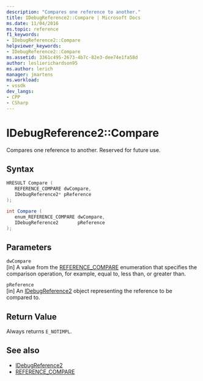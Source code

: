 ```yaml
---
description: "Compares one reference to another."
title: IDebugReference2::Compare | Microsoft Docs
ms.date: 11/04/2016
ms.topic: reference
f1_keywords:
- IDebugReference2::Compare
helpviewer_keywords:
- IDebugReference2::Compare
ms.assetid: 3361c495-2673-4b7c-82e3-dee74e1fa58d
author: leslierichardson95
ms.author: lerich
manager: jmartens
ms.workload:
- vssdk
dev_langs:
- CPP
- CSharp
---
```

# IDebugReference2::Compare
Compares one reference to another. Reserved for future use.

## Syntax

```cpp
HRESULT Compare ( 
   REFERENCE_COMPARE dwCompare,
   IDebugReference2* pReference
);
```

```csharp
int Compare ( 
   enum_REFERENCE_COMPARE dwCompare,
   IDebugReference2       pReference
);
```

## Parameters
`dwCompare`\
[in] A value from the [REFERENCE_COMPARE](../../../extensibility/debugger/reference/reference-compare.md) enumeration that specifies the comparison operation, for example, equal to, less than, or greater than.

`pReference`\
[in] An [IDebugReference2](../../../extensibility/debugger/reference/idebugreference2.md) object representing the reference to be compared to.

## Return Value
 Always returns `E_NOTIMPL`.

## See also
- [IDebugReference2](../../../extensibility/debugger/reference/idebugreference2.md)
- [REFERENCE_COMPARE](../../../extensibility/debugger/reference/reference-compare.md)
